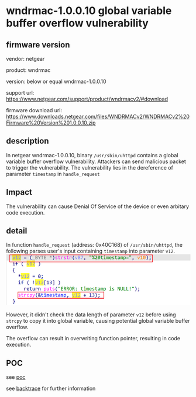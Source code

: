 # wndrmac-1.0.0.10 global variable buffer overflow vulnerability
## firmware version
vendor: netgear

product: wndrmac

version: below or equal wndrmac-1.0.0.10

support url: https://www.netgear.com/support/product/wndrmacv2/#download

firmware download url: https://www.downloads.netgear.com/files/WNDRMACv2/WNDRMACv2%20Firmware%20Version%201.0.0.10.zip

## description
In netgear wndrmac-1.0.0.10, binary `/usr/sbin/uhttpd` contains a global variable buffer overflow vulnerability. Attackers can send malicious packet to trigger the vulnerability. The vulnerability lies in the dereference of parameter `timestamp` in `handle_request`

## Impact
The vulnerability can cause Denial Of Service of the device or even arbitary code execution.

## detail
In function `handle_request` (address: 0x40C168) of `/usr/sbin/uhttpd`, the following parses user's input containing `timestamp` into parameter `v12`.
![alt text](image.png)

However, it didn't check the data length of parameter `v12` before using `strcpy` to copy it into global variable, causing potential global variable buffer overflow.

The overflow can result in overwriting function pointer, resulting in code execution.
## POC
see [poc](./poc) 

see [backtrace](./backtrace) for further information



